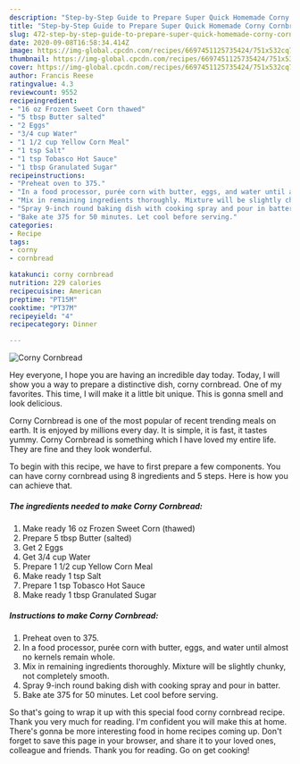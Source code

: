 ```yaml
---
description: "Step-by-Step Guide to Prepare Super Quick Homemade Corny Cornbread"
title: "Step-by-Step Guide to Prepare Super Quick Homemade Corny Cornbread"
slug: 472-step-by-step-guide-to-prepare-super-quick-homemade-corny-cornbread
date: 2020-09-08T16:58:34.414Z
image: https://img-global.cpcdn.com/recipes/6697451125735424/751x532cq70/corny-cornbread-recipe-main-photo.jpg
thumbnail: https://img-global.cpcdn.com/recipes/6697451125735424/751x532cq70/corny-cornbread-recipe-main-photo.jpg
cover: https://img-global.cpcdn.com/recipes/6697451125735424/751x532cq70/corny-cornbread-recipe-main-photo.jpg
author: Francis Reese
ratingvalue: 4.3
reviewcount: 9552
recipeingredient:
- "16 oz Frozen Sweet Corn thawed"
- "5 tbsp Butter salted"
- "2 Eggs"
- "3/4 cup Water"
- "1 1/2 cup Yellow Corn Meal"
- "1 tsp Salt"
- "1 tsp Tobasco Hot Sauce"
- "1 tbsp Granulated Sugar"
recipeinstructions:
- "Preheat oven to 375."
- "In a food processor, purée corn with butter, eggs, and water until almost no kernels remain whole."
- "Mix in remaining ingredients thoroughly. Mixture will be slightly chunky, not completely smooth."
- "Spray 9-inch round baking dish with cooking spray and pour in batter."
- "Bake ate 375 for 50 minutes. Let cool before serving."
categories:
- Recipe
tags:
- corny
- cornbread

katakunci: corny cornbread 
nutrition: 229 calories
recipecuisine: American
preptime: "PT15M"
cooktime: "PT37M"
recipeyield: "4"
recipecategory: Dinner

---
```



![Corny Cornbread](https://img-global.cpcdn.com/recipes/6697451125735424/751x532cq70/corny-cornbread-recipe-main-photo.jpg)

Hey everyone, I hope you are having an incredible day today. Today, I will show you a way to prepare a distinctive dish, corny cornbread. One of my favorites. This time, I will make it a little bit unique. This is gonna smell and look delicious.

Corny Cornbread is one of the most popular of recent trending meals on earth. It is enjoyed by millions every day. It is simple, it is fast, it tastes yummy. Corny Cornbread is something which I have loved my entire life. They are fine and they look wonderful.




To begin with this recipe, we have to first prepare a few components. You can have corny cornbread using 8 ingredients and 5 steps. Here is how you can achieve that.

<!--inarticleads1-->

##### The ingredients needed to make Corny Cornbread:

1. Make ready 16 oz Frozen Sweet Corn (thawed)
1. Prepare 5 tbsp Butter (salted)
1. Get 2 Eggs
1. Get 3/4 cup Water
1. Prepare 1 1/2 cup Yellow Corn Meal
1. Make ready 1 tsp Salt
1. Prepare 1 tsp Tobasco Hot Sauce
1. Make ready 1 tbsp Granulated Sugar




<!--inarticleads2-->

##### Instructions to make Corny Cornbread:

1. Preheat oven to 375.
1. In a food processor, purée corn with butter, eggs, and water until almost no kernels remain whole.
1. Mix in remaining ingredients thoroughly. Mixture will be slightly chunky, not completely smooth.
1. Spray 9-inch round baking dish with cooking spray and pour in batter.
1. Bake ate 375 for 50 minutes. Let cool before serving.




So that's going to wrap it up with this special food corny cornbread recipe. Thank you very much for reading. I'm confident you will make this at home. There's gonna be more interesting food in home recipes coming up. Don't forget to save this page in your browser, and share it to your loved ones, colleague and friends. Thank you for reading. Go on get cooking!
